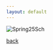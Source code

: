 ```yaml
---
layout: default
---
```


![Spring25Sch](https://github.com/user-attachments/assets/b35a005e-5c29-4573-be97-2636de6e6247)


[back](./)
